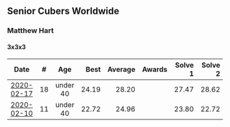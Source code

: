 ## Senior Cubers Worldwide
### Matthew Hart

#### 3x3x3

| Date | # | Age | Best | Average | Awards | Solve 1 | Solve 2 | Solve 3 | Solve 4 | Solve 5 | Video |
| :--: | :--: | :--: | --: | --: | :--: | --: | --: | --: | --: | --: | :-- |
| [2020-02-17](../3x3x3/2020-02-17.md) | 18 | under 40 | 24.19 | 28.20 |  | 27.47 | 28.62 | 31.26 | 24.19 | 28.52 | [Link](https://www.facebook.com/events/616423959107229/permalink/621331295283162/) |
| [2020-02-10](../3x3x3/2020-02-10.md) | 11 | under 40 | 22.72 | 24.96 |  | 23.80 | 22.72 | 22.91 | 28.18 | 36.89 | [Link](https://www.facebook.com/bazosoft/videos/10221648844229649/) |

